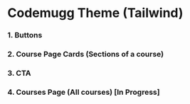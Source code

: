 # Codemugg Theme (Tailwind)

### 1. Buttons
### 2. Course Page Cards (Sections of a course)
### 3. CTA
### 4. Courses Page (All courses) [In Progress]
